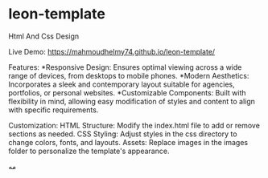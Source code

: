 # leon-template
Html And Css Design

Live Demo:
https://mahmoudhelmy74.github.io/leon-template/

Features:
*Responsive Design: Ensures optimal viewing across a wide range of devices, from desktops to mobile phones.
*Modern Aesthetics: Incorporates a sleek and contemporary layout suitable for agencies, portfolios, or personal websites.
*Customizable Components: Built with flexibility in mind, allowing easy modification of styles and content to align with specific requirements.

Customization:
HTML Structure: Modify the index.html file to add or remove sections as needed.
CSS Styling: Adjust styles in the css directory to change colors, fonts, and layouts.
Assets: Replace images in the images folder to personalize the template's appearance.



مه
